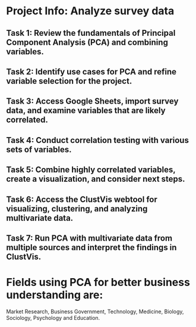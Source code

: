 # Project Info: Analyze survey data

## Task 1: Review the fundamentals of Principal Component Analysis (PCA) and combining variables.
## Task 2: Identify use cases for PCA and refine variable selection for the project.
## Task 3: Access Google Sheets, import survey data, and examine variables that are likely correlated. 
## Task 4: Conduct correlation testing with various sets of variables. 
## Task 5: Combine highly correlated variables, create a visualization, and consider next steps.
## Task 6: Access the ClustVis webtool for visualizing, clustering, and analyzing multivariate data.
## Task 7: Run PCA with multivariate data from multiple sources and interpret the findings in ClustVis.


# Fields using PCA for better business understanding are:
Market Research, Business Government, Technology, Medicine, Biology, Sociology, Psychology and Education.
